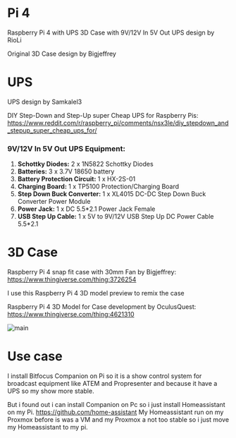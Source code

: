 # Pi 4
Raspberry Pi 4 with UPS 3D Case 
with 9V/12V In 5V Out UPS design 
by RioLi

Original 3D Case design by Bigjeffrey


# UPS
UPS design by Samkalel3

DIY Step-Down and Step-Up super Cheap UPS for Raspberry Pis: https://www.reddit.com/r/raspberry_pi/comments/nsx3le/diy_stepdown_and_stepup_super_cheap_ups_for/

### 9V/12V In 5V Out UPS Equipment:

1. **Schottky Diodes:** 2 x 1N5822 Schottky Diodes
2. **Batteries:** 3 x 3.7V 18650 battery
3. **Battery Protection Circuit:** 1 x HX-2S-01
4. **Charging Board:** 1 x TP5100 Protection/Charging Board
5. **Step Down Buck Converter:** 1 x XL4015 DC-DC Step Down Buck Converter Power Module
6. **Power Jack:** 1 x DC 5.5*2.1 Power Jack Female
7. **USB Step Up Cable:** 1 x 5V to 9V/12V USB Step Up DC Power Cable 5.5*2.1


# 3D Case
Raspberry Pi 4 snap fit case with 30mm Fan by Bigjeffrey:
https://www.thingiverse.com/thing:3726254

I use this Raspberry Pi 4 3D model preview to remix the case

Raspberry Pi 4 3D Model for Case development by OculusQuest:
https://www.thingiverse.com/thing:4621310

![main](IMG_9388.jpeg)

# Use case
I install Bitfocus Companion on Pi so it is a show control system for broadcast equipment like ATEM and Propresenter and because it have a UPS so my show more stable.

But i found out i can install Companion on Pc so i just install Homeassistant on my Pi.
https://github.com/home-assistant
My Homeassistant run on my Proxmox before is was a VM and my Proxmox a not too stable so i just move my Homeassistant to my pi.
